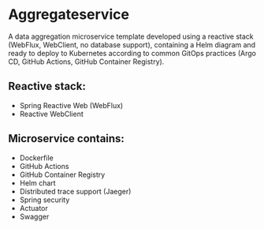 # Aggregateservice

A data aggregation microservice template developed using a reactive stack (WebFlux, WebClient, no database support), containing a Helm diagram and ready to deploy to Kubernetes according to common GitOps practices (Argo CD, GitHub Actions, GitHub Container Registry).

Reactive stack:
-
- Spring Reactive Web (WebFlux)
- Reactive WebClient

Microservice contains:
-
- Dockerfile
- GitHub Actions
- GitHub Container Registry
- Helm chart
- Distributed trace support (Jaeger)
- Spring security
- Actuator
- Swagger
